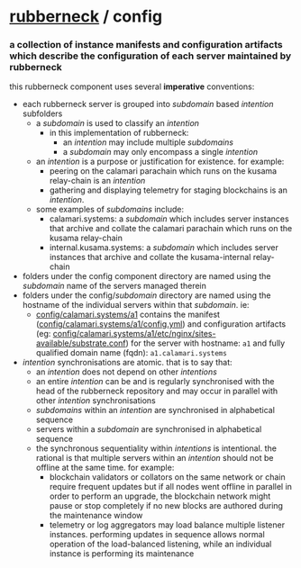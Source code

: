 # [rubberneck](https://github.com/Manta-Network/rubberneck) / config

### a collection of instance manifests and configuration artifacts which describe the configuration of each server maintained by rubberneck

this rubberneck component uses several **imperative** conventions:

- each rubberneck server is grouped into *subdomain* based *intention* subfolders
  - a *subdomain* is used to classify an *intention*
    - in this implementation of rubberneck:
      - an *intention* may include multiple *subdomains*
      - a *subdomain* may only encompass a single *intention*
  - an *intention* is a purpose or justification for existence. for example:
    - peering on the calamari parachain which runs on the kusama relay-chain is an *intention*
    - gathering and displaying telemetry for staging blockchains is an *intention*.
  - some examples of *subdomains* include:
    - calamari.systems: a *subdomain* which includes server instances that archive and collate the calamari parachain which runs on the kusama relay-chain
    - internal.kusama.systems: a *subdomain* which includes server instances that archive and collate the kusama-internal relay-chain
- folders under the config component directory are named using the *subdomain* name of the servers managed therein
- folders under the config/*subdomain* directory are named using the hostname of the individual servers within that *subdomain*. ie:
  - [config/calamari.systems/a1](calamari.systems/a1) contains the manifest ([config/calamari.systems/a1/config.yml](calamari.systems/a1/config.yml)) and configuration artifacts (eg: [config/calamari.systems/a1/etc/nginx/sites-available/substrate.conf](calamari.systems/a1/etc/nginx/sites-available/substrate.conf)) for the server with hostname: `a1` and fully qualified domain name (fqdn): `a1.calamari.systems`
- *intention* synchronisations are atomic. that is to say that:
  - an *intention* does not depend on other *intentions*
  - an entire *intention* can be and is regularly synchronised with the head of the rubberneck repository and may occur in parallel with other *intention* synchronisations
  - *subdomains* within an *intention* are synchronised in alphabetical sequence
  - servers within a *subdomain* are synchronised in alphabetical sequence
  - the synchronous sequentiality within *intentions* is intentional. the rational is that multiple servers within an *intention* should not be offline at the same time. for example:
    - blockchain validators or collators on the same network or chain require frequent updates but if all nodes went offline in parallel in order to perform an upgrade, the blockchain network might pause or stop completely if no new blocks are authored during the maintenance window
    - telemetry or log aggregators may load balance multiple listener instances. performing updates in sequence allows normal operation of the load-balanced listening, while an individual instance is performing its maintenance
